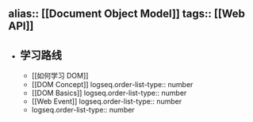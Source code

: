 alias:: [[Document Object Model]]
tags:: [[Web API]]
---

- ## 学习路线
	- [[如何学习 DOM]]
	- [[DOM Concept]]
	  logseq.order-list-type:: number
	- [[DOM Basics]]
	  logseq.order-list-type:: number
	- [[Web Event]]
	  logseq.order-list-type:: number
	- logseq.order-list-type:: number